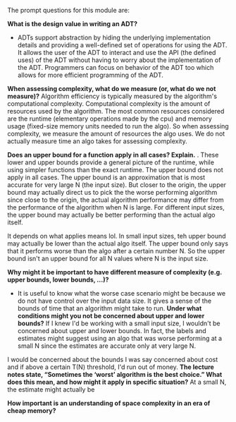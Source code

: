 The prompt questions for this module are:

__What is the design value in writing an ADT?__
- ADTs support abstraction by hiding the underlying implementation details and providing a well-defined set of operations for using the ADT. It allows the user of the ADT to interact and use the API (the defined uses) of the ADT without having to worry about the implementation of the ADT. Programmers can focus on behavior of the ADT too which allows for more efficient programming of the ADT.


__When assessing complexity, what do we measure (or, what do we not measure)?__
 Algorithm efficiency is typically measured by the algorithm's computational complexity. Computational complexity is the amount of resources used by the algorithm. The most common resources considered are the runtime (elementary operations made by the cpu) and memory usage (fixed-size memory units needed to run the algo). So when assessing complexity, we measure the amount of resources the algo uses. We do not actually measure time an algo takes for assessing complexity. 
 
__Does an upper bound for a function apply in all cases?  Explain.__
. These lower and upper bounds provide a general picture of the runtime, while using simpler functions than the exact runtime.
The upper bound does not apply in all cases. The upper bound is an approximation that is most accurate for very large N (the input size). But closer to the origin, the upper bound may actually direct us to pick the the worse performing algorithm since close to the origin, the actual algorithm performance may differ from the performance of the algorithm when N is large. For different input sizes, the upper bound may actually be better performing than the actual algo itself.

It depends on what applies means lol. In small input sizes, teh upper bound may actually be lower than the actual algo itself. The upper bound only says that it performs worse than the algo after a certain number N. So the upper bound isn't an upper bound for all N values where N is the input size.


__Why might it be important to have different measure of complexity (e.g. upper bounds, lower bounds, …)?__
- It is useful to know what the worse case scenario might be because we do not have control over the input data size. It gives a sense of the bounds of time that an algorithm might take to run.
__Under what conditions might you not be concerned about upper and lower bounds?__
If I knew I'd be working with a small input size, I wouldn't be concerned about upper and lower bounds. In fact, the labels and estimates might suggest using an algo that was worse performing at a small N since the estimates are accurate only at very large N.

I would be concerned about the bounds I was say concerned about cost and if above a certain T(N) threshold, I'd run out of money. 
__The lecture notes state, “Sometimes the ‘worst’ algorithm is the best choice.”  What does this mean, and how might it apply in specific situation?__
At a small N, the estimate might actually be 

__How important is an understanding of space complexity in an era of cheap memory?__
